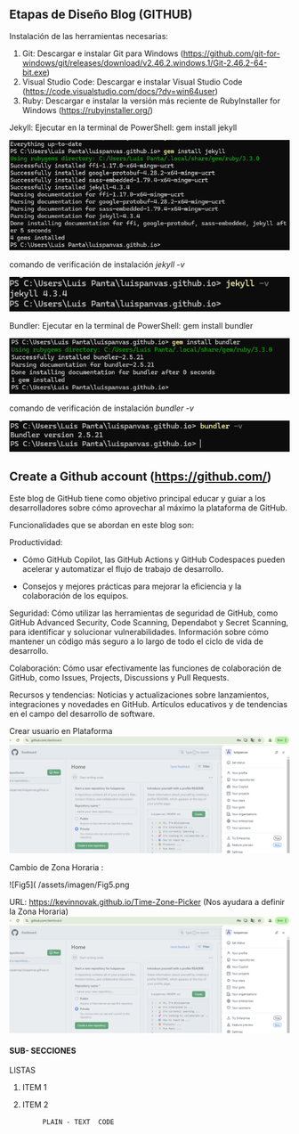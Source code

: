 
## Etapas de  Diseño Blog (GITHUB)
Instalación de las herramientas necesarias:
1. Git: Descargar e instalar Git para Windows (https://github.com/git-for-windows/git/releases/download/v2.46.2.windows.1/Git-2.46.2-64-bit.exe)
2. Visual Studio Code: Descargar e instalar Visual Studio Code (https://code.visualstudio.com/docs/?dv=win64user)
3. Ruby: Descargar e instalar la versión más reciente de RubyInstaller for Windows (https://rubyinstaller.org/)

Jekyll: Ejecutar en la terminal de PowerShell: gem install jekyll

![figura1](/assets/imagen/figura1.png)

comando de verificación de instalación *jekyll -v*

![figura2](/assets/imagen/figura2.png)

Bundler: Ejecutar en la terminal de PowerShell: gem install bundler

![figura3](/assets/imagen/figura3.png)

comando de verificación de instalación *bundler -v*

![figura4](/assets/imagen/figura4.png)

## Create a Github account (https://github.com/)
Este blog de GitHub tiene como objetivo principal educar y guiar a los desarrolladores sobre cómo aprovechar al máximo la plataforma de GitHub. 

Funcionalidades que se abordan en este blog son:

Productividad:
 - Cómo GitHub Copilot, las GitHub Actions y GitHub Codespaces pueden acelerar y automatizar el flujo de trabajo de desarrollo.

- Consejos y mejores prácticas para mejorar la eficiencia y la colaboración de los equipos.

Seguridad:
Cómo utilizar las herramientas de seguridad de GitHub, como GitHub Advanced Security, Code Scanning, Dependabot y Secret Scanning, para identificar y solucionar vulnerabilidades.
Información sobre cómo mantener un código más seguro a lo largo de todo el ciclo de vida de desarrollo.

Colaboración:
Cómo usar efectivamente las funciones de colaboración de GitHub, como Issues, Projects, Discussions y Pull Requests.

Recursos y tendencias:
Noticias y actualizaciones sobre lanzamientos, integraciones y novedades en GitHub.
Artículos educativos y de tendencias en el campo del desarrollo de software.

Crear usuario en Plataforma 
![Fig3]( /assets/imagen/Fig3.png)

Cambio de Zona Horaria :

![Fig5]( /assets/imagen/Fig5.png

URL: https://kevinnovak.github.io/Time-Zone-Picker (Nos ayudara a definir la Zona Horaria)
![Fig4]( /assets/imagen/Fig3.png)

#### SUB- SECCIONES 


LISTAS


1. ITEM 1
2. ITEM 2

            PLAIN - TEXT  CODE 
